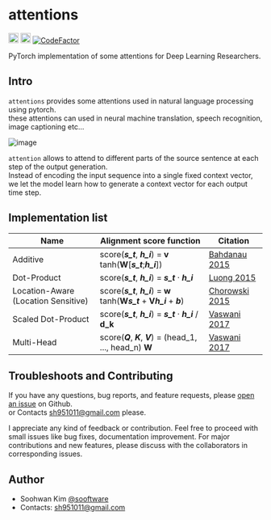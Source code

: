 # attentions
  
<img src="https://github.com/gentaiscool/end2end-asr-pytorch/raw/master/img/pytorch-logo-dark.png" height=20> <img src="https://img.shields.io/badge/License-MIT-lightgrey" height=20> [![CodeFactor](https://www.codefactor.io/repository/github/sooftware/attentions/badge)](https://www.codefactor.io/repository/github/sooftware/attentions)
  
PyTorch implementation of some attentions for Deep Learning Researchers.  
  
## Intro
  
`attentions` provides some attentions used in natural language processing using pytorch.   
these attentions can used in neural machine translation, speech recognition, image captioning etc...  
  
![image](https://user-images.githubusercontent.com/42150335/83331902-7bf9f780-a2d3-11ea-8f7e-172f55deef45.png)
  
`attention` allows to attend to different parts of the source sentence at each step of the output generation.   
Instead of encoding the input sequence into a single fixed context vector, we let the model learn how to generate a context vector for each output time step.  
  
## Implementation list
  
|Name|Alignment score function|Citation|  
|---|---|---|  
|Additive|score(***s_t***, ***h_i***) = **v** tanh(**W**\[***s_t***;***h_i***\])|[Bahdanau 2015](https://arxiv.org/pdf/1409.0473.pdf)|  
|Dot-Product|score(***s_t***, ***h_i***) = ***s_t*** · ***h_i***|[Luong 2015](https://arxiv.org/pdf/1508.04025.pdf)|  
|Location-Aware (Location Sensitive)|score(***s_t***, ***h_i***) = **w** tanh(**W*****s_t*** + **V*****h_i*** + ***b***)|[Chorowski 2015](http://papers.nips.cc/paper/5847-attention-based-models-for-speech-recognition.pdf)|    
|Scaled Dot-Product|score(***s_t***, ***h_i***) = ***s_t*** · ***h_i*** / **d_k**|[Vaswani 2017](https://arxiv.org/abs/1706.03762)|  
|Multi-Head|score(***Q***, ***K***, ***V***) = (head_1, ..., head_n) **W**|[Vaswani 2017](https://arxiv.org/abs/1706.03762)|  
  
## Troubleshoots and Contributing
If you have any questions, bug reports, and feature requests, please [open an issue](https://github.com/sooftware/nlp-attentions/issues) on Github.  
or Contacts sh951011@gmail.com please.
  
I appreciate any kind of feedback or contribution.  Feel free to proceed with small issues like bug fixes, documentation improvement.  For major contributions and new features, please discuss with the collaborators in corresponding issues.  
  
## Author
  
* Soohwan Kim [@sooftware](https://github.com/sooftware)
* Contacts: sh951011@gmail.com

